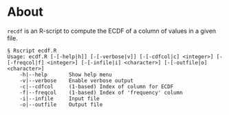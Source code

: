 # About

`recdf` is an R-script to compute the ECDF of a column of values in a given file.

```
§ Rscript ecdf.R 
Usage: ecdf.R [-[-help|h]] [-[-verbose|v]] [-[-cdfcol|c] <integer>] [-[-freqcol|f] <integer>] [-[-infile|i] <character>] [-[-outfile|o] <character>]
    -h|--help       Show help menu
    -v|--verbose    Enable verbose output
    -c|--cdfcol     (1-based) Index of column for ECDF
    -f|--freqcol    (1-based) Index of 'frequency' column
    -i|--infile     Input file
    -o|--outfile    Output file
```
